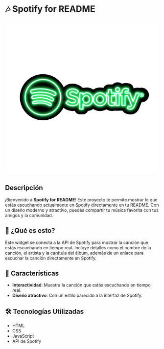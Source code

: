 # 🎶 Spotify for README

[![Logo de Spotify](./images/spotifylogo.gif)](#-spotify-for-readme)

## Descripción
¡Bienvenido a **Spotify for README**! Este proyecto te permite mostrar lo que estás escuchando actualmente en Spotify directamente en tu README. Con un diseño moderno y atractivo, puedes compartir tu música favorita con tus amigos y la comunidad.

## 📜 ¿Qué es esto?
Este widget se conecta a la API de Spotify para mostrar la canción que estás escuchando en tiempo real. Incluye detalles como el nombre de la canción, el artista y la carátula del álbum, además de un enlace para escuchar la canción directamente en Spotify.

## 🚀 Características
- **Interactividad**: Muestra la canción que estás escuchando en tiempo real.
- **Diseño atractivo**: Con un estilo parecido a la interfaz de Spotify.

## 🛠️ Tecnologías Utilizadas
- HTML
- CSS
- JavaScript
- API de Spotify
